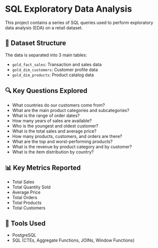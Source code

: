 # SQL Exploratory Data Analysis

This project contains a series of SQL queries used to perform exploratory data analysis (EDA) on a retail dataset.

## 📁 Dataset Structure

The data is separated into 3 main tables:

- `gold_fact_sales`: Transaction and sales data
- `gold_dim_customers`: Customer profile data
- `gold_dim_products`: Product catalog data

## 🔍 Key Questions Explored

- What countries do our customers come from?
- What are the main product categories and subcategories?
- What is the range of order dates?
- How many years of sales are available?
- Who is the youngest and oldest customer?
- What is the total sales and average price?
- How many products, customers, and orders are there?
- What are the top and worst-performing products?
- What is the revenue by product category and by customer?
- What is the item distribution by country?

## 📊 Key Metrics Reported

- Total Sales
- Total Quantity Sold
- Average Price
- Total Orders
- Total Products
- Total Customers

## 📌 Tools Used

- PostgreSQL
- SQL (CTEs, Aggregate Functions, JOINs, Window Functions)
